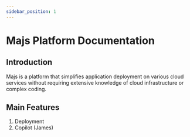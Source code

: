 ```yaml
---
sidebar_position: 1
---
```


# Majs Platform Documentation

## Introduction

Majs is a platform that simplifies application deployment on various cloud services without requiring extensive knowledge of cloud infrastructure or complex coding.

## Main Features

1. Deployment
2. Copilot (James)
